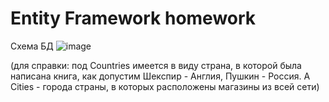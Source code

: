 # Entity Framework homework

Схема БД
![image](https://user-images.githubusercontent.com/87036978/180709775-34aed261-a93f-40ae-847c-9ee851c08f45.png)

(для справки: под Countries имеется в виду страна, в которой была написана книга, как допустим Шекспир - Англия, Пушкин - Россия. А Cities - города страны, в которых расположены магазины из всей сети)
